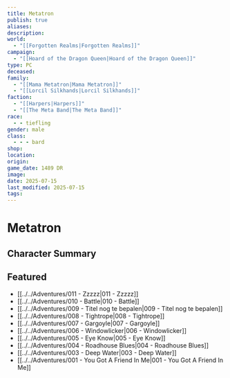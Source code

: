 ```yaml
---
title: Metatron
publish: true
aliases: 
description: 
world:
  - "[[Forgotten Realms|Forgotten Realms]]"
campaign:
  - "[[Hoard of the Dragon Queen|Hoard of the Dragon Queen]]"
type: PC
deceased: 
family:
  - "[[Mama Metatron|Mama Metatron]]"
  - "[[Lorcil Silkhands|Lorcil Silkhands]]"
faction:
  - "[[Harpers|Harpers]]"
  - "[[The Meta Band|The Meta Band]]"
race:
  - - tiefling
gender: male
class:
  - - - bard
shop: 
location: 
origin: 
game_date: 1489 DR
image: 
date: 2025-07-15
last_modified: 2025-07-15
tags: 
---
```

# Metatron

## Character Summary

## Featured
- [[../../Adventures/011 - Zzzzz|011 - Zzzzz]]
- [[../../Adventures/010 - Battle|010 - Battle]]
- [[../../Adventures/009 - Titel nog te bepalen|009 - Titel nog te bepalen]]
- [[../../Adventures/008 - Tightrope|008 - Tightrope]]
- [[../../Adventures/007 - Gargoyle|007 - Gargoyle]]
- [[../../Adventures/006 - Windowlicker|006 - Windowlicker]]
- [[../../Adventures/005 - Eye Know|005 - Eye Know]]
- [[../../Adventures/004 - Roadhouse Blues|004 - Roadhouse Blues]]
- [[../../Adventures/003 - Deep Water|003 - Deep Water]]
- [[../../Adventures/001 - You Got A Friend In Me|001 - You Got A Friend In Me]]

